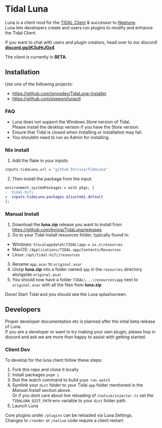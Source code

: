 # Tidal Luna

Luna is a client mod for the [TIDAL Client](https://tidal.com/) & successor to [Neptune](https://github.com/uwu/neptune).  
Luna lets developers create and users run plugins to modify and enhance the Tidal Client.

If you want to chat with users and plugin creators, head over to our discord! **[discord.gg/jK3uHrJGx4](https://discord.gg/jK3uHrJGx4)**

The client is currently in **BETA**.

## Installation
Use one of the following projects:  
- https://github.com/jxnxsdev/TidaLuna-Installer
- https://github.com/espeon/lunactl

### FAQ
- Luna does not support the Windows Store version of Tidal.  
  Please install the desktop version if you have the Store version.
- Ensure that Tidal is closed when installing or installation may fail.
- You shouldnt need to run as Admin for installing.

### Nix install
1. Add the flake in your inputs:
```nix
inputs.tidaLuna.url = "github:Inrixia/TidaLuna"
```
2. Then install the package from the input:
```diff
environment.systemPackages = with pkgs; [
-  tidal-hifi
+  inputs.tidaLuna.packages.${system}.default
];
```

### Manual Install
1. Download the **luna.zip** release you want to install from https://github.com/Inrixia/TidaLuna/releases
2. Go to your Tidal install resources folder, typically found in:
- Windows: `%localappdata%\TIDAL\app-x.xx.x\resources`
- MacOS: `/Applications/TIDAL.app/Contents/Resources`
- Linux: `/opt/tidal-hifi/resources`
3. Rename `app.asar` to `original.asar`
4. Unzip **luna.zip** into a folder named `app` in the `resources` directory alongside `original.asar`
5. You should now have a folder `TIDAL\...\resources\app` next to `original.asar` with all the files from **luna.zip**

Done! Start Tidal and you should see the Luna splashscreen.

## Developers
Proper developer documentation etc is planned after the inital beta release of Luna.  
If you are a developer or want to try making your own plugin, please hop in discord and ask we are more than happy to assist with getting started.

### Client Dev
To develop for the luna client follow these steps:
1. Fork this repo and clone it locally
2. Install packages `pnpm i`
3. Run the watch command to build `pnpm run watch`
4. Symlink your `dist` folder to your Tidal `app` folder mentioned in the *Manual Install* section above.  
   Or if you dont care about live reloading of `/native/injector.ts` set the `TIDALUNA_DIST_PATH` env variable to your `dist` folder path.
5. Launch Luna

Core plugins under `/plugins` can be reloaded via Luna Settings.  
Changes to `/render` or `/native` code require a client restart.
